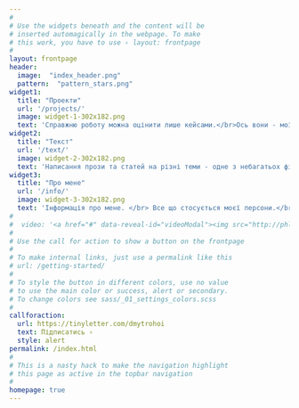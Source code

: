 ```yaml
---
#
# Use the widgets beneath and the content will be
# inserted automagically in the webpage. To make
# this work, you have to use › layout: frontpage
#
layout: frontpage
header:
  image:  "index_header.png"
  pattern:  "pattern_stars.png"
widget1:
  title: "Проекти"
  url: '/projects/'
  image: widget-1-302x182.png
  text: 'Справжню роботу можна оцінити лише кейсами.</br>Ось вони - мої кейси.</br>'
widget2:
  title: "Текст"
  url: '/text/'
  image: widget-2-302x182.png
  text: 'Написання прози та статей на різні теми - одне з небагатьох філософських занять сьогодення. Окремо варто зазначити, що твори та дописи написані не філологом, але з їх допомоги.'
widget3:
  title: "Про мене"
  url: '/info/'
  image: widget-3-302x182.png
  text: 'Інформація про мене. </br> Все що стосується моєї персони.</br></br>Що почитати мого, що подивитись мого, що цікавого про мене є.'
#
#  video: '<a href="#" data-reveal-id="videoModal"><img src="http://phlow.github.io/feeling-responsive/images/start-video-feeling-responsive-302x182.jpg" width="302" height="182" alt=""/></a>'
#
# Use the call for action to show a button on the frontpage
#
# To make internal links, just use a permalink like this
# url: /getting-started/
#
# To style the button in different colors, use no value
# to use the main color or success, alert or secondary.
# To change colors see sass/_01_settings_colors.scss
#
callforaction:
  url: https://tinyletter.com/dmytrohoi
  text: Підписатись ›
  style: alert
permalink: /index.html
#
# This is a nasty hack to make the navigation highlight
# this page as active in the topbar navigation
#
homepage: true
---
```

